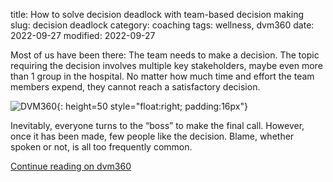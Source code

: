 title: How to solve decision deadlock with team-based decision making
slug: decision deadlock
category: coaching
tags: wellness, dvm360
date: 2022-09-27
modified: 2022-09-27

Most of us have been there: The team needs to make a decision. The topic requiring the decision involves multiple key stakeholders, maybe even more than 1 group in the hospital. No matter how much time and effort the team members expend, they cannot reach a satisfactory decision.

![DVM360](https://www.dvm360.com/dvm_new.png){: height=50 style="float:right; padding:16px"}

Inevitably, everyone turns to the “boss” to make the final call. However, once it has been made, few people like the decision. Blame, whether spoken or not, is all too frequently common.

[Continue reading on dvm360](https://www.dvm360.com/view/how-to-solve-decision-deadlock-with-team-based-decision-making)
